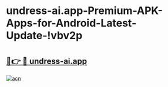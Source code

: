 # undress-ai.app-Premium-APK-Apps-for-Android-Latest-Update-!vbv2p

# <h2><a href="https://gzo28d.esa.edu.pl?title=undress-ai.app&ref=vbv2p">🔗👉 🔴 undress-ai.app</a></h2>

[![acn](https://github.com/user-attachments/assets/0f9c940e-d8b0-45ae-aac7-cd30a18b3e1c)](https://gzo28d.esa.edu.pl?title=undress-ai.app&ref=vbv2p)

